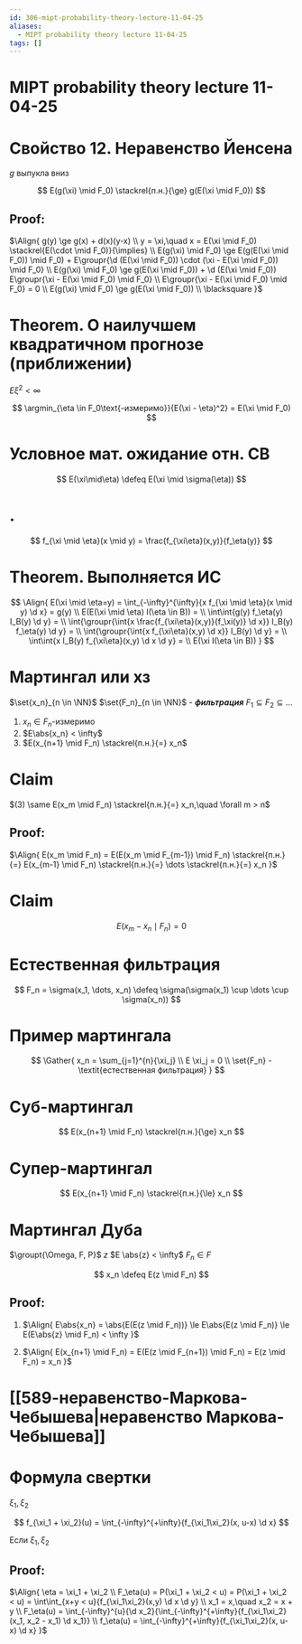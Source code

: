 ```yaml
---
id: 306-mipt-probability-theory-lecture-11-04-25
aliases:
  - MIPT probability theory lecture 11-04-25
tags: []
---
```


# MIPT probability theory lecture 11-04-25

# Свойство 12. Неравенство Йенсена

$g$ выпукла вниз

$$
E(g(\xi) \mid F_0) \stackrel{п.н.}{\ge} g(E(\xi \mid F_0))
$$

## Proof:

$\Align{
g(y) \ge g(x) + d(x)(y-x) \\
y = \xi,\quad x = E(\xi \mid F_0) \stackrel{E(\cdot \mid F_0)}{\implies} \\
E(g(\xi) \mid F_0) \ge E(g(E(\xi \mid F_0)) \mid F_0) + 
E\groupr{\d (E(\xi \mid F_0)) \cdot (\xi - E(\xi \mid F_0)) \mid F_0} \\
E(g(\xi) \mid F_0) \ge g(E(\xi \mid F_0)) + 
\d (E(\xi \mid F_0)) E\groupr{\xi - E(\xi \mid F_0) \mid F_0} \\
E\groupr{\xi - E(\xi \mid F_0) \mid F_0} = 0 \\
E(g(\xi) \mid F_0) \ge g(E(\xi \mid F_0)) \\
\blacksquare
}$

# Theorem. О наилучшем квадратичном прогнозе (приближении)

$E \xi^2 < \infty$

$$
\argmin_{\eta \in F_0\text{-измеримо}}{E(\xi - \eta)^2} = E(\xi \mid F_0)
$$

# Условное мат. ожидание отн. СВ

$$
E(\xi\mid\eta) \defeq E(\xi \mid \sigma(\eta))
$$

# .

$$
f_{\xi \mid \eta}(x \mid y) = \frac{f_{\xi\eta}(x,y)}{f_\eta(y)}
$$

# Theorem. Выполняется ИС

$$
\Align{
E(\xi \mid \eta=y) =
\int_{-\infty}^{\infty}{x f_{\xi \mid \eta}(x \mid y) \d x} = g(y) \\
E(E(\xi \mid \eta) I(\eta \in B)) = \\
\int\int{g(y) f_\eta(y) I_B(y) \d y} = \\
\int{\groupr{\int{x \frac{f_{\xi\eta}(x,y)}{f_\xi(y)} \d x}} I_B(y) f_\eta(y) \d y} =  \\
\int{\groupr{\int{x f_{\xi\eta}(x,y) \d x}} I_B(y) \d y} = \\
\int\int{x I_B(y) f_{\xi\eta}(x,y) \d x \d y} = \\
E(\xi I(\eta \in B))
}
$$

# Мартингал или хз

$\set{x_n}_{n \in \NN}$
$\set{F_n}_{n \in \NN}$ - **_фильтрация_**
$F_1 \subseteq F_2 \subseteq \dots$

1. $x_n \in F_n\text{-измеримо}$
2. $E\abs{x_n} < \infty$
3. $E(x_{n+1} \mid F_n) \stackrel{п.н.}{=} x_n$

# Claim

$(3) \same E(x_m \mid F_n) \stackrel{п.н.}{=} x_n,\quad \forall m > n$

## Proof:

$\Align{
E(x_m \mid F_n) = E(E(x_m \mid F_{m-1}) \mid F_n) \stackrel{п.н.}{=} 
E(x_{m-1} \mid F_n) \stackrel{п.н.}{=} \dots \stackrel{п.н.}{=} x_n
}$

# Claim

$$
E(x_m - x_n \mid F_n) = 0
$$

# Естественная фильтрация

$$
F_n = \sigma(x_1, \dots, x_n) \defeq \sigma(\sigma(x_1) \cup \dots \cup \sigma(x_n))
$$

# Пример мартингала

$$
\Gather{
x_n = \sum_{j=1}^{n}{\xi_j} \\
E \xi_j = 0 \\
\set{F_n} - \textit{естественная фильтрация}
}
$$

# Суб-мартингал

$$
E(x_{n+1} \mid F_n) \stackrel{п.н.}{\ge} x_n
$$

# Супер-мартингал

$$
E(x_{n+1} \mid F_n) \stackrel{п.н.}{\le} x_n
$$

# Мартингал Дуба

$\groupt{\Omega, F, P}$
$z$
$E \abs{z} < \infty$
$F_n \in F$

$$
x_n \defeq E(z \mid F_n)
$$

## Proof:

1. $\Align{
E\abs{x_n} = \abs{E(E(z \mid F_n))} \le 
E\abs{E(z \mid F_n)} \le
E(E\abs{z} \mid F_n) < \infty
}$

2. $\Align{
E(x_{n+1} \mid F_n) = E(E(z \mid F_{n+1}) \mid F_n) = E(z \mid F_n) = x_n
}$

# [[589-неравенство-Маркова-Чебышева|неравенство Маркова-Чебышева]]

# Формула свертки

$\xi_1,\xi_2$

$$
f_{\xi_1 + \xi_2}(u) = \int_{-\infty}^{+\infty}{f_{\xi_1\xi_2}(x, u-x) \d x}
$$

Если $\xi_1,\xi_2$

## Proof:

$\Align{
\eta = \xi_1 + \xi_2 \\
F_\eta(u) = P(\xi_1 + \xi_2 < u) = P(\xi_1 + \xi_2 < u) =
\int\int_{x+y < u}{f_{\xi_1\xi_2}(x,y) \d x \d y} \\
x_1 = x,\quad x_2 = x + y \\
F_\eta(u) = \int_{-\infty}^{u}{\d
x_2}{\int_{-\infty}^{+\infty}{f_{\xi_1\xi_2}(x_1, x_2 - x_1) \d x_1}} \\
f_\eta(u) = \int_{-\infty}^{+\infty}{f_{\xi_1\xi_2}(x, u-x) \d x}
}$
